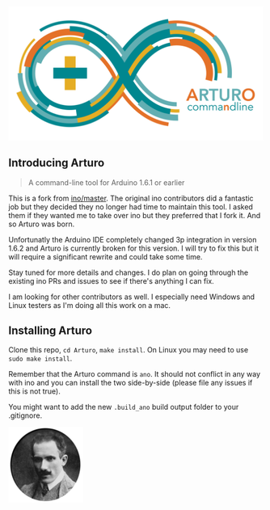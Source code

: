 ![Arturo Logo](docs/ArturoLogo.png)

## Introducing Arturo

> A command-line tool for Arduino 1.6.1 or earlier

This is a fork from [ino/master](https://github.com/amperka/ino/commit/f23ee5cb14edc30ec087d3eab7b301736da42362).
The original ino contributors did a fantastic job but they decided they no longer
had time to maintain this tool. I asked them if they wanted me to take over ino
but they preferred that I fork it. And so Arturo was born.

Unfortunatly the Arduino IDE completely changed 3p integration in version 1.6.2 and Arturo is currently broken
for this version. I will try to fix this but it will require a significant rewrite and could take some time.

Stay tuned for more details and changes. I do plan on going through the existing
ino PRs and issues to see if there's anything I can fix.

I am looking for other contributors as well. I especially need Windows and Linux
testers as I'm doing all this work on a mac.

## Installing Arturo

Clone this repo, `cd Arturo`, `make install`. On Linux you may need to use `sudo make install`.

Remember that the Arturo command is ```ano```. It should not conflict in any way
with ino and you can install the two side-by-side (please file any issues if this
is not true).

You might want to add the new ```.build_ano``` build output folder to your .gitignore.


<img src="docs/Toscanini.png" alt="Arturo Toscanini" height="150" width="147"/>
